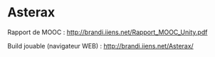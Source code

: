 # Asterax

Rapport de MOOC : http://brandi.iiens.net/Rapport_MOOC_Unity.pdf

Build jouable (navigateur WEB) : http://brandi.iiens.net/Asterax/
